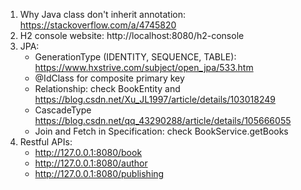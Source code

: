 1. Why Java class don't inherit annotation: https://stackoverflow.com/a/4745820
2. H2 console website: http://localhost:8080/h2-console
3. JPA:
    - GenerationType (IDENTITY, SEQUENCE, TABLE): https://www.hxstrive.com/subject/open_jpa/533.htm
    - @IdClass for composite primary key
    - Relationship: check BookEntity and https://blog.csdn.net/Xu_JL1997/article/details/103018249
    - CascadeType https://blog.csdn.net/qq_43290288/article/details/105666055
    - Join and Fetch in Specification: check BookService.getBooks
4. Restful APIs:
    - http://127.0.0.1:8080/book
    - http://127.0.0.1:8080/author
    - http://127.0.0.1:8080/publishing